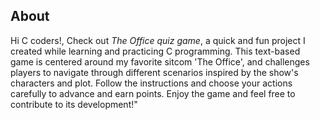 ## About

Hi C coders!, Check out *The Office quiz game*, a quick and fun project I created while learning and practicing C programming. 
This text-based game is centered around my favorite sitcom 'The Office', and challenges players to navigate through different scenarios 
inspired by the show's characters and plot. Follow the instructions and choose your actions carefully to advance and earn points. Enjoy the 
game and feel free to contribute to its development!"
